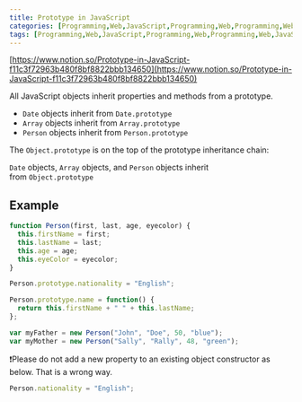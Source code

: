 ```yaml
---
title: Prototype in JavaScript
categories: [Programming,Web,JavaScript,Programming,Web,Programming,Web,JavaScript]
tags: [Programming,Web,JavaScript,Programming,Web,Programming,Web,JavaScript]
---
```


[https://www.notion.so/Prototype-in-JavaScript-f11c3f72963b480f8bf8822bbb134650](https://www.notion.so/Prototype-in-JavaScript-f11c3f72963b480f8bf8822bbb134650)


All JavaScript objects inherit properties and methods from a prototype.

- `Date` objects inherit from `Date.prototype`
- `Array` objects inherit from `Array.prototype`
- `Person` objects inherit from `Person.prototype`

The `Object.prototype` is on the top of the prototype inheritance chain:


`Date` objects, `Array` objects, and `Person` objects inherit from `Object.prototype`


## Example


```javascript
function Person(first, last, age, eyecolor) {
  this.firstName = first;
  this.lastName = last;
  this.age = age;
  this.eyeColor = eyecolor;
}

Person.prototype.nationality = "English";

Person.prototype.name = function() {
  return this.firstName + " " + this.lastName;
};

var myFather = new Person("John", "Doe", 50, "blue");
var myMother = new Person("Sally", "Rally", 48, "green");
```


❗Please do not add a new property to an existing object constructor as below. That is a wrong way.


 


```javascript
Person.nationality = "English";
```

